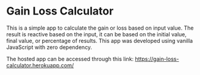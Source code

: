 # Gain Loss Calculator

This is a simple app to calculate the gain or loss based on input value. The result is reactive based on the input, it can be based on the initial value, final value, or percentage of results.
This app was developed using vanilla JavaScript with zero dependency.

The hosted app can be accessed through this link:
https://gain-loss-calculator.herokuapp.com/
